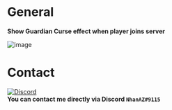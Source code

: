 # General
**Show Guardian Curse effect when player joins server**

![image](https://user-images.githubusercontent.com/60387689/179580439-a64344a2-63fa-483a-8b8e-f7851060573f.png)

# Contact
[![Discord](https://img.shields.io/discord/986553214889517088?label=discord&color=7289DA&logo=discord)](https://discord.gg/j2X83ujT6c)\
**You can contact me directly via Discord `NhanAZ#9115`**
